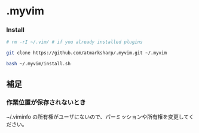 # .myvim

### Install

```bash
# rm -rI ~/.vim/ # if you already installed plugins

git clone https://github.com/atmarksharp/.myvim.git ~/.myvim

bash ~/.myvim/install.sh
```

## 補足

### 作業位置が保存されないとき

~/.viminfo の所有権がユーザにないので、パーミッションや所有権を変更してください。
